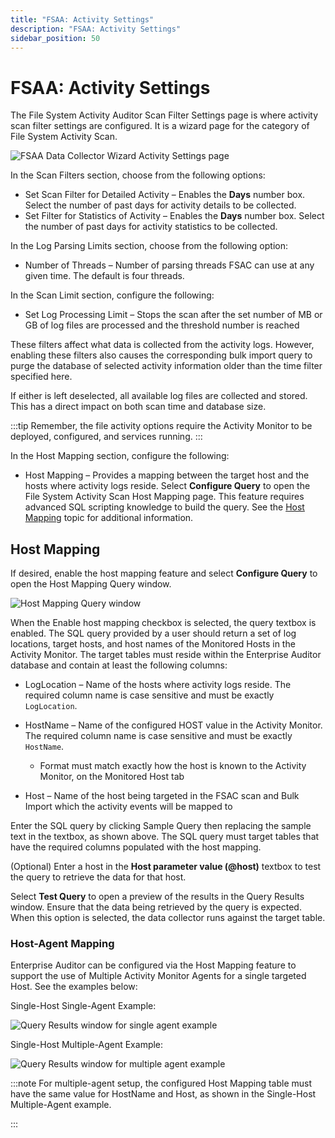 ```yaml
---
title: "FSAA: Activity Settings"
description: "FSAA: Activity Settings"
sidebar_position: 50
---
```


# FSAA: Activity Settings

The File System Activity Auditor Scan Filter Settings page is where activity scan filter settings
are configured. It is a wizard page for the category of File System Activity Scan.

![FSAA Data Collector Wizard Activity Settings page](/img/product_docs/accessanalyzer/11.6/admin/datacollector/fsaa/activitysettings.webp)

In the Scan Filters section, choose from the following options:

- Set Scan Filter for Detailed Activity – Enables the **Days** number box. Select the number of past
  days for activity details to be collected.
- Set Filter for Statistics of Activity – Enables the **Days** number box. Select the number of past
  days for activity statistics to be collected.

In the Log Parsing Limits section, choose from the following option:

- Number of Threads – Number of parsing threads FSAC can use at any given time. The default is four
  threads.

In the Scan Limit section, configure the following:

- Set Log Processing Limit – Stops the scan after the set number of MB or GB of log files are
  processed and the threshold number is reached

These filters affect what data is collected from the activity logs. However, enabling these filters
also causes the corresponding bulk import query to purge the database of selected activity
information older than the time filter specified here.

If either is left deselected, all available log files are collected and stored. This has a direct
impact on both scan time and database size.

:::tip
Remember, the file activity options require the Activity Monitor to be deployed, configured, and
services running.
:::


In the Host Mapping section, configure the following:

- Host Mapping – Provides a mapping between the target host and the hosts where activity logs
  reside. Select **Configure Query** to open the File System Activity Scan Host Mapping page. This
  feature requires advanced SQL scripting knowledge to build the query. See the
  [Host Mapping](#host-mapping) topic for additional information.

## Host Mapping

If desired, enable the host mapping feature and select **Configure Query** to open the Host Mapping
Query window.

![Host Mapping Query window](/img/product_docs/accessanalyzer/11.6/admin/datacollector/fsaa/hostmappingquery.webp)

When the Enable host mapping checkbox is selected, the query textbox is enabled. The SQL query
provided by a user should return a set of log locations, target hosts, and host names of the
Monitored Hosts in the Activity Monitor. The target tables must reside within the Enterprise Auditor
database and contain at least the following columns:

- LogLocation – Name of the hosts where activity logs reside. The required column name is case
  sensitive and must be exactly `LogLocation`.
- HostName – Name of the configured HOST value in the Activity Monitor. The required column name is
  case sensitive and must be exactly `HostName`.

    - Format must match exactly how the host is known to the Activity Monitor, on the Monitored Host
      tab

- Host – Name of the host being targeted in the FSAC scan and Bulk Import which the activity events
  will be mapped to

Enter the SQL query by clicking Sample Query then replacing the sample text in the textbox, as shown
above. The SQL query must target tables that have the required columns populated with the host
mapping.

(Optional) Enter a host in the **Host parameter value (@host)** textbox to test the query to
retrieve the data for that host.

Select **Test Query** to open a preview of the results in the Query Results window. Ensure that the
data being retrieved by the query is expected. When this option is selected, the data collector runs
against the target table.

### Host-Agent Mapping

Enterprise Auditor can be configured via the Host Mapping feature to support the use of Multiple
Activity Monitor Agents for a single targeted Host. See the examples below:

Single-Host Single-Agent Example:

![Query Results window for single agent example](/img/product_docs/accessanalyzer/11.6/admin/datacollector/fsaa/hostmappingsinglehostsingleagent.webp)

Single-Host Multiple-Agent Example:

![Query Results window for multiple agent example](/img/product_docs/accessanalyzer/11.6/admin/datacollector/fsaa/hostmappingsinglehostmultipleagent.webp)

:::note
For multiple-agent setup, the configured Host Mapping table must have the same value for
HostName and Host, as shown in the Single-Host Multiple-Agent example.

:::
